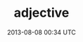 ---
title: adjective
block: adj
date: 2013-08-08 00:34 UTC
tags:
summary: changing humanity through film
splashimage: splash.png
video: http://placehold.it/800x450
---